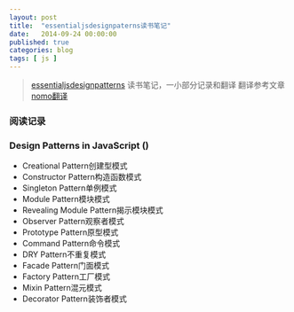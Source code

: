 ```yaml
---
layout: post
title:  "essentialjsdesignpaterns读书笔记"
date:   2014-09-24 00:00:00
published: true
categories: blog
tags: [ js ]
---
```

> [essentialjsdesignpatterns](http://addyosmani.com/resources/essentialjsdesignpatterns/book/) 读书笔记，一小部分记录和翻译
翻译参考文章 [nomo翻译](http://nomospace.github.io/posts/essential-js-design-patterns.html)

### 阅读记录


### Design Patterns in JavaScript ()

- Creational Pattern创建型模式
- Constructor Pattern构造函数模式
- Singleton Pattern单例模式
- Module Pattern模块模式
- Revealing Module Pattern揭示模块模式
- Observer Pattern观察者模式
- Prototype Pattern原型模式
- Command Pattern命令模式
- DRY Pattern不重复模式
- Facade Pattern门面模式
- Factory Pattern工厂模式
- Mixin Pattern混元模式
- Decorator Pattern装饰者模式

